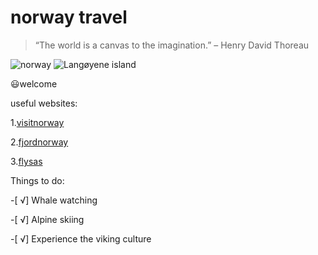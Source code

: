 # norway travel

>“The world is a canvas to the imagination.” – Henry David Thoreau

![norway](https://images.pexels.com/photos/1940038/pexels-photo-1940038.jpeg?auto=compress&cs=tinysrgb&w=800)
![Langøyene island](https://assets.simpleviewcms.com/simpleview/image/fetch/c_fill,h_1080,w_1920/f_jpg/q_65/https://media.newmindmedia.com/TellUs/image/%3Ffile%3DDJI_0749_112534413.jpg&dh%3D533&dw%3D800&cropX%3D0&cropY%3D48&cropH%3D800&cropW%3D1200&t%3D4)

😃welcome 


useful websites:

1.[visitnorway](https://www.visitnorway.com/)
  
2.[fjordnorway](https://www.fjordnorway.com/en)
  
3.[flysas](https://www.flysas.com/)



Things to do:

-[ √] Whale watching

-[ √] Alpine skiing

-[ √] Experience the viking culture





